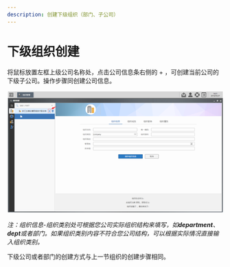 ```yaml
---
description: 创建下级组织（部门、子公司）
---
```


# 下级组织创建

将鼠标放置左框上级公司名称处，点击公司信息条右侧的 + ，可创建当前公司的下级子公司。操作步骤同创建公司信息。

![](../../../.gitbook/assets/image%20%2813%29.png)


  
_注：组织信息-组织类别处可根据您公司实际组织结构来填写，如**department**、**dept**或者部门。如果组织类别内容不符合您公司结构，可以根据实际情况直接输入组织类别。_

下级公司或者部门的创建方式与上一节组织的创建步骤相同。

